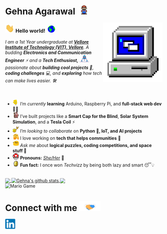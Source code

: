 # Gehna Agarawal &nbsp;<img src="https://github.com/Gehna-Agarawal/Gehna-Agarawal/blob/main/Assets/Mario_Hello_Big.gif" width="30px">

<img align="right" alt="PC GIF" src="https://github.com/Gehna-Agarawal/Gehna-Agarawal/blob/main/Assets/PC.gif" width="190" />

### <img src="https://github.com/Gehna-Agarawal/Gehna-Agarawal/blob/main/Assets/Hi.gif" width="29px"> **Hello world!** &nbsp;<img src="https://github.com/Gehna-Agarawal/Gehna-Agarawal/blob/main/Assets/Earth.gif" width="24px">

<p>
  <em>
    I am a 1st Year undergraduate at <a href="https://vit.ac.in/"><b>Vellore Institute of Technology (VIT), Vellore</b></a>.  
    A budding <b>Electronics and Communication Engineer</b> ⚡ and a <b>Tech Enthusiast,</b>&nbsp;<img src="https://github.com/Gehna-Agarawal/Gehna-Agarawal/blob/main/Assets/Developer.gif" width="30px"> 
    passionate about <b>building cool projects</b> 🚀, <b>coding challenges</b> 💻, and 
    <b>exploring</b> how tech can make lives easier. 🛠️
  </em>  
</p>

<br>

- <img alt="GIF" src="https://github.com/Gehna-Agarawal/Gehna-Agarawal/blob/main/Assets/wave.gif" width="20px" /> I’m *currently* **learning** Arduino, Raspberry Pi, and **full-stack web dev** 👨‍💻  
- <img alt="GIF" src="https://github.com/Gehna-Agarawal/Gehna-Agarawal/blob/main/Assets/gandalf_parrot.gif" width="20px" /> I’ve built projects like a **Smart Cap for the Blind**, **Solar System Simulation**, and a **Tesla Coil** ⚡  
- <img alt="GIF" src="https://github.com/Gehna-Agarawal/Gehna-Agarawal/blob/main/Assets/headbang.gif" width="20px" /> I’m *looking to collaborate* on **Python 🐍, IoT, and AI projects**  
- <img alt="GIF" src="https://github.com/Gehna-Agarawal/Gehna-Agarawal/blob/main/Assets/hmm.gif" width="20px" /> I love working on **tech that helps communities** 🤝  
- <img alt="GIF" src="https://github.com/Gehna-Agarawal/Gehna-Agarawal/blob/main/Assets/happy.gif" width="20px" /> *Ask me* about **logical puzzles, coding competitions, and space stuff 🌌**  
- <img alt="GIF" src="https://github.com/Gehna-Agarawal/Gehna-Agarawal/blob/main/Assets/powerup.gif" width="20px" /> **Pronouns:** [*She/Her*](https://pronoun.is/he) 🧔  
- <img alt="GIF" src="https://github.com/Gehna-Agarawal/Gehna-Agarawal/blob/main/Assets/coin.gif" width="20px" /> **Fun fact:** I once won *Techvizz* by being both lazy and smart 😴💡  

<br>

<a href="https://github.com/Gehna-Agarawal">
  <img align="center" src="https://github-readme-stats.vercel.app/api/top-langs/?username=Gehna-Agarawal&theme=dark&hide_langs_below=1" />
</a>

<a href="https://github.com/ShubhamdeepJha">
 <img align="center" src="https://github-readme-stats.vercel.app/api?username=Gehna-Agarawal&show_icons=true&theme=dark&line_height=27" alt="Gehna's github stats"/>
</a>

<a href="https://github.com/Gehna-Agarawal/ASCII-Wordle-with-SQL">
  <img align="center" src="https://github-readme-stats.vercel.app/api/pin/?username=Gehna-Agarawal&repo=ASCII-Wordle-with-SQL&theme=dark" />
</a>

<br>

<img src="https://github.com/TheDudeThatCode/TheDudeThatCode/blob/master/Assets/Mario_Gameplay.gif" alt="Mario Game" width="980">

<br>

# Connect with me <img src="https://github.com/Gehna-Agarawal/Gehna-Agarawal/blob/main/Assets/Handshake.gif" height="32px">

[<img src="https://github.com/Gehna-Agarawal/Gehna-Agarawal/blob/main/Assets/Linkedin.svg" alt="Linkedin Logo" width="32">](https://www.linkedin.com/in/gehna-agarawal-373a10366/) 
